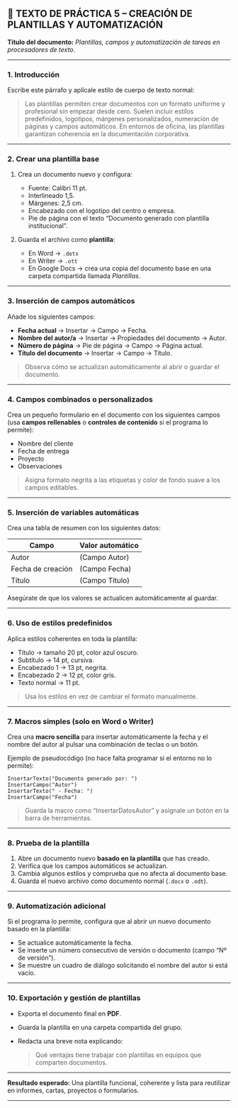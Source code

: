 
## 🧩 TEXTO DE PRÁCTICA 5 – CREACIÓN DE PLANTILLAS Y AUTOMATIZACIÓN

**Título del documento:**
*Plantillas, campos y automatización de tareas en procesadores de texto.*

---

### 1. Introducción

Escribe este párrafo y aplícale estilo de cuerpo de texto normal:

> Las plantillas permiten crear documentos con un formato uniforme y profesional sin empezar desde cero.
> Suelen incluir estilos predefinidos, logotipos, márgenes personalizados, numeración de páginas y campos automáticos.
> En entornos de oficina, las plantillas garantizan coherencia en la documentación corporativa.

---

### 2. Crear una plantilla base

1. Crea un documento nuevo y configura:

   * Fuente: Calibri 11 pt.
   * Interlineado 1,5.
   * Márgenes: 2,5 cm.
   * Encabezado con el logotipo del centro o empresa.
   * Pie de página con el texto “Documento generado con plantilla institucional”.

2. Guarda el archivo como **plantilla**:

   * En Word → `.dotx`
   * En Writer → `.ott`
   * En Google Docs → crea una copia del documento base en una carpeta compartida llamada *Plantillas*.

---

### 3. Inserción de campos automáticos

Añade los siguientes campos:

* **Fecha actual** → Insertar → Campo → Fecha.
* **Nombre del autor/a** → Insertar → Propiedades del documento → Autor.
* **Número de página** → Pie de página → Campo → Página actual.
* **Título del documento** → Insertar → Campo → Título.

> Observa cómo se actualizan automáticamente al abrir o guardar el documento.

---

### 4. Campos combinados o personalizados

Crea un pequeño formulario en el documento con los siguientes campos (usa **campos rellenables** o **controles de contenido** si el programa lo permite):

* Nombre del cliente
* Fecha de entrega
* Proyecto
* Observaciones

> Asigna formato negrita a las etiquetas y color de fondo suave a los campos editables.

---

### 5. Inserción de variables automáticas

Crea una tabla de resumen con los siguientes datos:

| Campo             | Valor automático |
| ----------------- | ---------------- |
| Autor             | (Campo Autor)    |
| Fecha de creación | (Campo Fecha)    |
| Título            | (Campo Título)   |

Asegúrate de que los valores se actualicen automáticamente al guardar.

---

### 6. Uso de estilos predefinidos

Aplica estilos coherentes en toda la plantilla:

* Título → tamaño 20 pt, color azul oscuro.
* Subtítulo → 14 pt, cursiva.
* Encabezado 1 → 13 pt, negrita.
* Encabezado 2 → 12 pt, color gris.
* Texto normal → 11 pt.

> Usa los estilos en vez de cambiar el formato manualmente.

---

### 7. Macros simples (solo en Word o Writer)

Crea una **macro sencilla** para insertar automáticamente la fecha y el nombre del autor al pulsar una combinación de teclas o un botón.

Ejemplo de pseudocódigo (no hace falta programar si el entorno no lo permite):

```
InsertarTexto("Documento generado por: ")
InsertarCampo("Autor")
InsertarTexto(" - Fecha: ")
InsertarCampo("Fecha")
```

> Guarda la macro como “InsertarDatosAutor” y asígnale un botón en la barra de herramientas.

---

### 8. Prueba de la plantilla

1. Abre un documento nuevo **basado en la plantilla** que has creado.
2. Verifica que los campos automáticos se actualizan.
3. Cambia algunos estilos y comprueba que no afecta al documento base.
4. Guarda el nuevo archivo como documento normal (`.docx` o `.odt`).

---

### 9. Automatización adicional

Si el programa lo permite, configura que al abrir un nuevo documento basado en la plantilla:

* Se actualice automáticamente la fecha.
* Se inserte un número consecutivo de versión o documento (campo “Nº de versión”).
* Se muestre un cuadro de diálogo solicitando el nombre del autor si está vacío.

---

### 10. Exportación y gestión de plantillas

* Exporta el documento final en **PDF**.
* Guarda la plantilla en una carpeta compartida del grupo.
* Redacta una breve nota explicando:

  > Qué ventajas tiene trabajar con plantillas en equipos que comparten documentos.

---

**Resultado esperado:**
Una plantilla funcional, coherente y lista para reutilizar en informes, cartas, proyectos o formularios.

---


